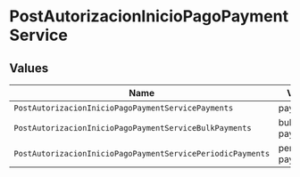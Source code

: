 # PostAutorizacionInicioPagoPaymentService


## Values

| Name                                                       | Value                                                      |
| ---------------------------------------------------------- | ---------------------------------------------------------- |
| `PostAutorizacionInicioPagoPaymentServicePayments`         | payments                                                   |
| `PostAutorizacionInicioPagoPaymentServiceBulkPayments`     | bulk-payments                                              |
| `PostAutorizacionInicioPagoPaymentServicePeriodicPayments` | periodic-payments                                          |